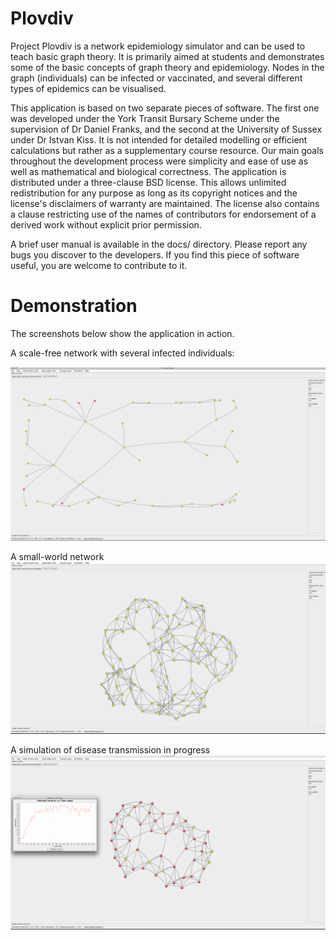 Plovdiv
=======

Project Plovdiv is a network epidemiology simulator and can be used to teach basic graph theory. It is primarily aimed at students and demonstrates some of the basic concepts of graph theory and epidemiology. Nodes in the graph (individuals) can be infected or vaccinated, and several different types of epidemics can be visualised.

This application is based on two separate pieces of software. The first one was developed under the York Transit Bursary Scheme under the supervision of Dr Daniel Franks, and the second at the University of Sussex under Dr Istvan Kiss. It is not intended for detailed modelling or efficient calculations but rather as a  supplementary course resource. Our main goals throughout the development process were simplicity and ease of use as well as mathematical and biological correctness.
The application is distributed under a three-clause BSD license. This allows unlimited redistribution for any purpose as long as its copyright notices and the license's disclaimers of warranty are maintained. The license also contains a clause restricting use of the names of contributors for endorsement of a derived work without explicit prior permission.

A brief user manual is available in the docs/ directory. Please report any bugs you discover to the developers. If you find this piece of software useful, you are welcome to contribute to it.


Demonstration
=======
The screenshots below show the application in action. 

A scale-free network with several infected individuals:

![Screenshot 1](https://github.com/mbatchkarov/Plovdiv/raw/master/docs/screen1.png "Screenshot 1- a scale-free network with several infected individuals")

A small-world network
![Screenshot 2](https://github.com/mbatchkarov/Plovdiv/raw/master/docs/screen2.png "Screenshot 2- a small-world network")

A simulation of disease transmission in progress
![Screenshot 3](https://github.com/mbatchkarov/Plovdiv/raw/master/docs/screen3.png "Screenshot 3- a simulation of disease transmission in progress")
